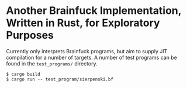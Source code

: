 # Another Brainfuck Implementation, Written in Rust, for Exploratory Purposes

Currently only interprets Brainfuck programs, but aim to supply JIT compilation for a number of targets. A number of test programs can be found in the `test_programs/` directory.

```
$ cargo build
$ cargo run -- test_program/sierpenski.bf
```
